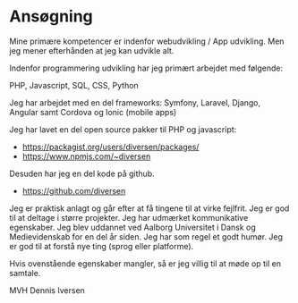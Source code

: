 # Ansøgning

Mine primære kompetencer er indenfor webudvikling / App udvikling. Men jeg mener efterhånden at jeg kan udvikle alt. 

Indenfor programmering udvikling har jeg primært arbejdet med følgende: 

PHP, Javascript, SQL, CSS, Python

Jeg har arbejdet med en del frameworks: Symfony, Laravel, Django, Angular samt Cordova og Ionic (mobile apps)

Jeg har lavet en del open source pakker til PHP og javascript: 

* https://packagist.org/users/diversen/packages/
* https://www.npmjs.com/~diversen

Desuden har jeg en del kode på github. 

* https://github.com/diversen

Jeg er praktisk anlagt og går efter at få tingene til at virke fejlfrit. Jeg er god til at deltage i større projekter. Jeg har udmærket kommunikative egenskaber. Jeg blev uddannet ved Aalborg Universitet i Dansk og Medievidenskab for en del år siden. Jeg har som regel et godt humør.
Jeg er god til at forstå nye ting (sprog eller platforme).

Hvis ovenstående egenskaber mangler, så er jeg villig til at møde op til en samtale.

MVH Dennis Iversen